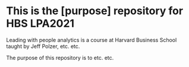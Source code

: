 # This is the [purpose] repository for HBS LPA2021 

Leading with people analytics is a course at Harvard Business School taught by Jeff Polzer, etc. etc.

The purpose of this repository is to etc. etc.
